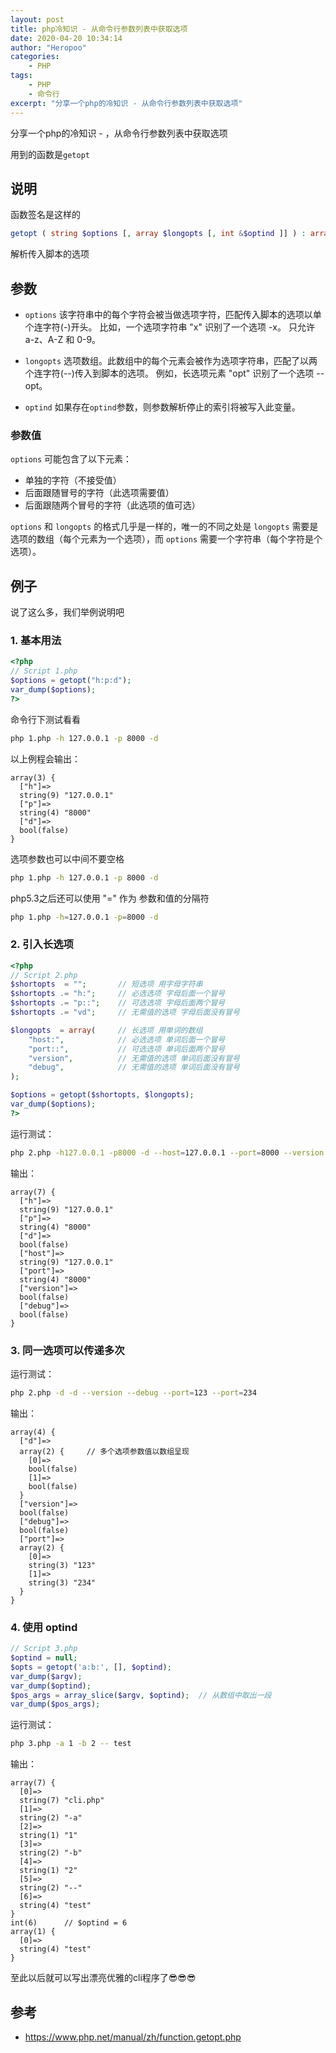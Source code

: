 ```yaml
---
layout: post
title: php冷知识 - 从命令行参数列表中获取选项
date: 2020-04-20 10:34:14
author: "Heropoo"
categories: 
    - PHP
tags:
    - PHP
    - 命令行
excerpt: "分享一个php的冷知识 - 从命令行参数列表中获取选项"
---
```


分享一个php的冷知识 - ，从命令行参数列表中获取选项

用到的函数是`getopt`

## 说明
函数签名是这样的
```php
getopt ( string $options [, array $longopts [, int &$optind ]] ) : array|bool false
```
解析传入脚本的选项

## 参数
- `options` 该字符串中的每个字符会被当做选项字符，匹配传入脚本的选项以单个连字符(-)开头。 比如，一个选项字符串 "x" 识别了一个选项 -x。 只允许 a-z、A-Z 和 0-9。

- `longopts` 选项数组。此数组中的每个元素会被作为选项字符串，匹配了以两个连字符(--)传入到脚本的选项。 例如，长选项元素 "opt" 识别了一个选项 --opt。

- `optind` 如果存在`optind`参数，则参数解析停止的索引将被写入此变量。

###  参数值
`options` 可能包含了以下元素：
- 单独的字符（不接受值）
- 后面跟随冒号的字符（此选项需要值）
- 后面跟随两个冒号的字符（此选项的值可选）

`options` 和 `longopts` 的格式几乎是一样的，唯一的不同之处是 `longopts` 需要是选项的数组（每个元素为一个选项），而 `options` 需要一个字符串（每个字符是个选项）。

## 例子
说了这么多，我们举例说明吧
### 1. 基本用法
```php
<?php
// Script 1.php
$options = getopt("h:p:d");
var_dump($options);
?>
```

命令行下测试看看
```sh
php 1.php -h 127.0.0.1 -p 8000 -d
```

以上例程会输出：
```
array(3) {
  ["h"]=>
  string(9) "127.0.0.1"
  ["p"]=>
  string(4) "8000"
  ["d"]=>
  bool(false)
}
```

选项参数也可以中间不要空格
```sh
php 1.php -h 127.0.0.1 -p 8000 -d
```

php5.3之后还可以使用 "=" 作为 参数和值的分隔符
```sh
php 1.php -h=127.0.0.1 -p=8000 -d
```

### 2. 引入长选项
```php
<?php
// Script 2.php
$shortopts  = "";       // 短选项 用字母字符串
$shortopts .= "h:";     // 必选选项 字母后面一个冒号
$shortopts .= "p::";    // 可选选项 字母后面两个冒号
$shortopts .= "vd";     // 无需值的选项 字母后面没有冒号

$longopts  = array(     // 长选项 用单词的数组
    "host:",            // 必选选项 单词后面一个冒号
    "port::",           // 可选选项 单词后面两个冒号
    "version",          // 无需值的选项 单词后面没有冒号
    "debug",            // 无需值的选项 单词后面没有冒号
);

$options = getopt($shortopts, $longopts);
var_dump($options);
?>
```

运行测试：
```sh
php 2.php -h127.0.0.1 -p8000 -d --host=127.0.0.1 --port=8000 --version --debug
```

输出：
```
array(7) {
  ["h"]=>
  string(9) "127.0.0.1"
  ["p"]=>
  string(4) "8000"
  ["d"]=>
  bool(false)
  ["host"]=>
  string(9) "127.0.0.1"
  ["port"]=>
  string(4) "8000"
  ["version"]=>
  bool(false)
  ["debug"]=>
  bool(false)
}
```

### 3. 同一选项可以传递多次
运行测试：
```sh
php 2.php -d -d --version --debug --port=123 --port=234
```

输出：
```
array(4) {
  ["d"]=>
  array(2) {     // 多个选项参数值以数组呈现
    [0]=>
    bool(false)
    [1]=>
    bool(false)
  }
  ["version"]=>
  bool(false)
  ["debug"]=>
  bool(false)
  ["port"]=>
  array(2) {
    [0]=>
    string(3) "123"
    [1]=>
    string(3) "234"
  }
}
```

### 4. 使用 optind
```php
// Script 3.php
$optind = null;
$opts = getopt('a:b:', [], $optind);
var_dump($argv);
var_dump($optind);
$pos_args = array_slice($argv, $optind);  // 从数组中取出一段
var_dump($pos_args);
```

运行测试：
```sh
php 3.php -a 1 -b 2 -- test
```

输出：
```
array(7) {
  [0]=>
  string(7) "cli.php"
  [1]=>
  string(2) "-a"
  [2]=>
  string(1) "1"
  [3]=>
  string(2) "-b"
  [4]=>
  string(1) "2"
  [5]=>
  string(2) "--"
  [6]=>
  string(4) "test"
}
int(6)      // $optind = 6
array(1) {
  [0]=>
  string(4) "test"
}
```

至此以后就可以写出漂亮优雅的cli程序了😎😎😎


## 参考
- https://www.php.net/manual/zh/function.getopt.php